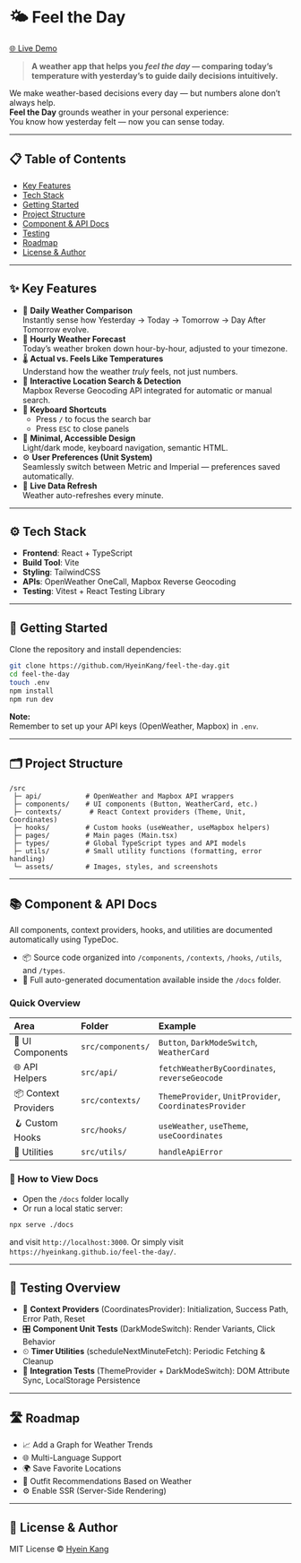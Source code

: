 # 🌤️ Feel the Day

[🌐 Live Demo](https://feel-the-day.vercel.app/)

> **A weather app that helps you *feel the day* — comparing today’s temperature with yesterday’s to guide daily decisions intuitively.**

We make weather-based decisions every day — but numbers alone don’t always help.  
**Feel the Day** grounds weather in your personal experience:  
You know how yesterday felt — now you can sense today.

---

## 📋 Table of Contents

- [Key Features](#key-features)
- [Tech Stack](#tech-stack)
- [Getting Started](#getting-started)
- [Project Structure](#project-structure)
- [Component & API Docs](#component--api-docs)
- [Testing](#testing)
- [Roadmap](#roadmap)
- [License & Author](#license)

---

## ✨ Key Features

- 🔁 **Daily Weather Comparison**  
  Instantly sense how Yesterday → Today → Tomorrow → Day After Tomorrow evolve.
- 📆 **Hourly Weather Forecast**  
  Today’s weather broken down hour-by-hour, adjusted to your timezone.
- 🌡️ **Actual vs. Feels Like Temperatures**  
  Understand how the weather *truly* feels, not just numbers.
- 📍 **Interactive Location Search & Detection**  
  Mapbox Reverse Geocoding API integrated for automatic or manual search.
- 🎹 **Keyboard Shortcuts**  
  - Press `/` to focus the search bar
  - Press `ESC` to close panels
- 🎨 **Minimal, Accessible Design**  
  Light/dark mode, keyboard navigation, semantic HTML.
- ⚙️ **User Preferences (Unit System)**  
  Seamlessly switch between Metric and Imperial — preferences saved automatically.
- 🔄 **Live Data Refresh**  
  Weather auto-refreshes every minute.

---

## ⚙️ Tech Stack

- **Frontend**: React + TypeScript
- **Build Tool**: Vite
- **Styling**: TailwindCSS
- **APIs**: OpenWeather OneCall, Mapbox Reverse Geocoding
- **Testing**: Vitest + React Testing Library

---

## 🚀 Getting Started

Clone the repository and install dependencies:

```bash
git clone https://github.com/HyeinKang/feel-the-day.git
cd feel-the-day
touch .env
npm install
npm run dev
```

**Note:**  
Remember to set up your API keys (OpenWeather, Mapbox) in `.env`.

---

## 🗂️ Project Structure

```plaintext
/src
 ├─ api/           # OpenWeather and Mapbox API wrappers
 ├─ components/    # UI components (Button, WeatherCard, etc.)
 ├─ contexts/       # React Context providers (Theme, Unit, Coordinates)
 ├─ hooks/         # Custom hooks (useWeather, useMapbox helpers)
 ├─ pages/         # Main pages (Main.tsx)
 ├─ types/         # Global TypeScript types and API models
 ├─ utils/         # Small utility functions (formatting, error handling)
 └─ assets/        # Images, styles, and screenshots
```

---

## 📚 Component & API Docs

All components, context providers, hooks, and utilities are documented automatically using TypeDoc.

- 📦 Source code organized into `/components`, `/contexts`, `/hooks`, `/utils`, and `/types`.
- 📄 Full auto-generated documentation available inside the `/docs` folder.

### Quick Overview

| Area | Folder | Example |
|:---|:---|:---|
| 🧩 UI Components | `src/components/` | `Button`, `DarkModeSwitch`, `WeatherCard` |
| 🌐 API Helpers | `src/api/` | `fetchWeatherByCoordinates`, `reverseGeocode` |
| 📦 Context Providers | `src/contexts/` | `ThemeProvider`, `UnitProvider`, `CoordinatesProvider` |
| 🪝 Custom Hooks | `src/hooks/` | `useWeather`, `useTheme`, `useCoordinates` |
| 🧹 Utilities | `src/utils/` | `handleApiError` |

### 📖 How to View Docs

- Open the `/docs` folder locally
- Or run a local static server:

```bash
npx serve ./docs
```

and visit `http://localhost:3000`.
Or simply visit `https://hyeinkang.github.io/feel-the-day/`.

---

## 🧪 Testing Overview

- 🧩 **Context Providers** (CoordinatesProvider): Initialization, Success Path, Error Path, Reset
- 🎛 **Component Unit Tests** (DarkModeSwitch): Render Variants, Click Behavior
- ⏲ **Timer Utilities** (scheduleNextMinuteFetch): Periodic Fetching & Cleanup
- 🔗 **Integration Tests** (ThemeProvider + DarkModeSwitch): DOM Attribute Sync, LocalStorage Persistence

---

## 🛣️ Roadmap

- 📈 Add a Graph for Weather Trends
- 🌐 Multi-Language Support
- 🌍 Save Favorite Locations
- 👚 Outfit Recommendations Based on Weather
- ⚙️ Enable SSR (Server-Side Rendering)

---

## 📜 License & Author

MIT License © [Hyein Kang](https://github.com/HyeinKang)

